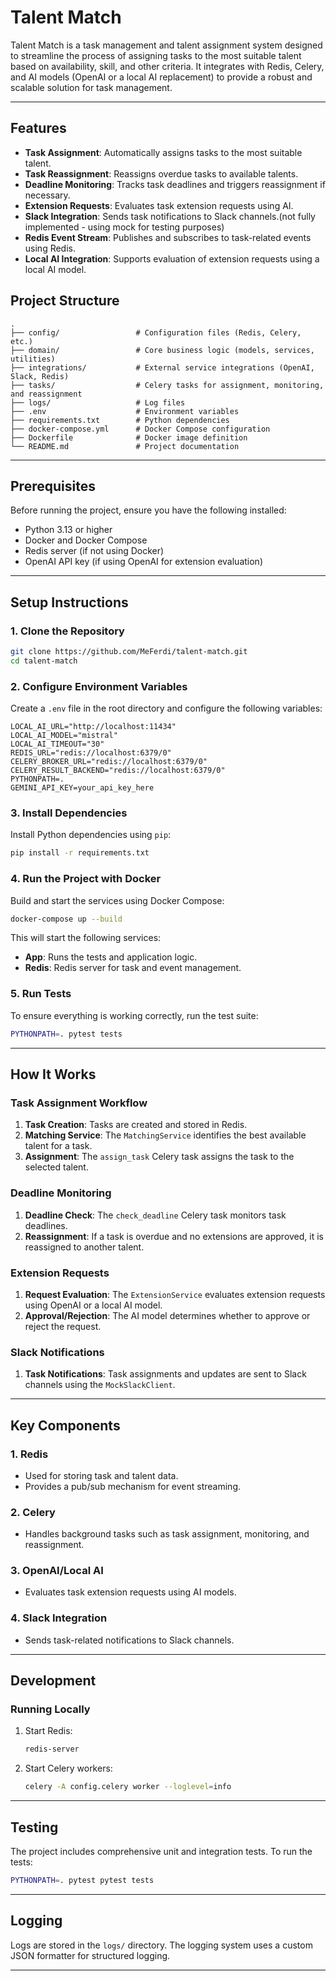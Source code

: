 # Talent Match

Talent Match is a task management and talent assignment system designed to streamline the process of assigning tasks to the most suitable talent based on availability, skill, and other criteria. It integrates with Redis, Celery, and AI models (OpenAI or a local AI replacement) to provide a robust and scalable solution for task management.

---

## Features

- **Task Assignment**: Automatically assigns tasks to the most suitable talent.
- **Task Reassignment**: Reassigns overdue tasks to available talents.
- **Deadline Monitoring**: Tracks task deadlines and triggers reassignment if necessary.
- **Extension Requests**: Evaluates task extension requests using AI.
- **Slack Integration**: Sends task notifications to Slack channels.(not fully implemented - using mock for testing purposes)
- **Redis Event Stream**: Publishes and subscribes to task-related events using Redis.
- **Local AI Integration**: Supports evaluation of extension requests using a local AI model.

## Project Structure

```
.
├── config/                 # Configuration files (Redis, Celery, etc.)
├── domain/                 # Core business logic (models, services, utilities)
├── integrations/           # External service integrations (OpenAI, Slack, Redis)
├── tasks/                  # Celery tasks for assignment, monitoring, and reassignment
├── logs/                   # Log files
├── .env                    # Environment variables
├── requirements.txt        # Python dependencies
├── docker-compose.yml      # Docker Compose configuration
├── Dockerfile              # Docker image definition
└── README.md               # Project documentation
```

---

## Prerequisites

Before running the project, ensure you have the following installed:

- Python 3.13 or higher
- Docker and Docker Compose
- Redis server (if not using Docker)
- OpenAI API key (if using OpenAI for extension evaluation)

---

## Setup Instructions

### 1. Clone the Repository

```bash
git clone https://github.com/MeFerdi/talent-match.git
cd talent-match
```

### 2. Configure Environment Variables

Create a `.env` file in the root directory and configure the following variables:

```env
LOCAL_AI_URL="http://localhost:11434"
LOCAL_AI_MODEL="mistral"
LOCAL_AI_TIMEOUT="30"
REDIS_URL="redis://localhost:6379/0"
CELERY_BROKER_URL="redis://localhost:6379/0"
CELERY_RESULT_BACKEND="redis://localhost:6379/0"
PYTHONPATH=.
GEMINI_API_KEY=your_api_key_here
```

### 3. Install Dependencies

Install Python dependencies using `pip`:

```bash
pip install -r requirements.txt
```

### 4. Run the Project with Docker

Build and start the services using Docker Compose:

```bash
docker-compose up --build
```

This will start the following services:
- **App**: Runs the tests and application logic.
- **Redis**: Redis server for task and event management.

### 5. Run Tests

To ensure everything is working correctly, run the test suite:

```bash
PYTHONPATH=. pytest tests
```

---

## How It Works

### Task Assignment Workflow

1. **Task Creation**: Tasks are created and stored in Redis.
2. **Matching Service**: The `MatchingService` identifies the best available talent for a task.
3. **Assignment**: The `assign_task` Celery task assigns the task to the selected talent.

### Deadline Monitoring

1. **Deadline Check**: The `check_deadline` Celery task monitors task deadlines.
2. **Reassignment**: If a task is overdue and no extensions are approved, it is reassigned to another talent.

### Extension Requests

1. **Request Evaluation**: The `ExtensionService` evaluates extension requests using OpenAI or a local AI model.
2. **Approval/Rejection**: The AI model determines whether to approve or reject the request.

### Slack Notifications

1. **Task Notifications**: Task assignments and updates are sent to Slack channels using the `MockSlackClient`.

---

## Key Components

### 1. **Redis**
   - Used for storing task and talent data.
   - Provides a pub/sub mechanism for event streaming.

### 2. **Celery**
   - Handles background tasks such as task assignment, monitoring, and reassignment.

### 3. **OpenAI/Local AI**
   - Evaluates task extension requests using AI models.

### 4. **Slack Integration**
   - Sends task-related notifications to Slack channels.

---

## Development

### Running Locally

1. Start Redis:
   ```bash
   redis-server
   ```

2. Start Celery workers:
   ```bash
   celery -A config.celery worker --loglevel=info
   ```

---

## Testing

The project includes comprehensive unit and integration tests. To run the tests:

```bash
PYTHONPATH=. pytest pytest tests
```

---

## Logging

Logs are stored in the `logs/` directory. The logging system uses a custom JSON formatter for structured logging.

---